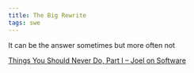 ```yaml
---
title: The Big Rewrite 
tags: swe
---
```


It can be the answer sometimes but more often not 

[Things You Should Never Do, Part I – Joel on Software](https://www.joelonsoftware.com/2000/04/06/things-you-should-never-do-part-i/)

